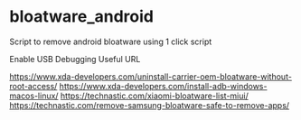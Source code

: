 # bloatware_android

Script to remove android bloatware using 1 click script 

Enable USB Debugging 
Useful URL

https://www.xda-developers.com/uninstall-carrier-oem-bloatware-without-root-access/
https://www.xda-developers.com/install-adb-windows-macos-linux/
https://technastic.com/xiaomi-bloatware-list-miui/
https://technastic.com/remove-samsung-bloatware-safe-to-remove-apps/